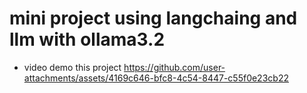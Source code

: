 # mini project using langchaing and llm with ollama3.2
- video demo this project
https://github.com/user-attachments/assets/4169c646-bfc8-4c54-8447-c55f0e23cb22
